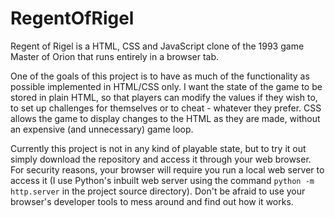 # RegentOfRigel
Regent of Rigel is a HTML, CSS and JavaScript clone of the 1993 game Master of Orion that runs entirely in a browser tab.

One of the goals of this project is to have as much of the functionality as possible implemented in HTML/CSS only. I want the state of the game to be stored in plain HTML, so that players can modify the values if they wish to, to set up challenges for themselves or to cheat - whatever they prefer. CSS allows the game to display changes to the HTML as they are made, without an expensive (and unnecessary) game loop.

Currently this project is not in any kind of playable state, but to try it out simply download the repository and access it through your web browser. For security reasons, your browser will require you run a local web server to access it (I use Python's inbuilt web server using the command `python -m http.server` in the project source directory). Don't be afraid to use your browser's developer tools to mess around and find out how it works.